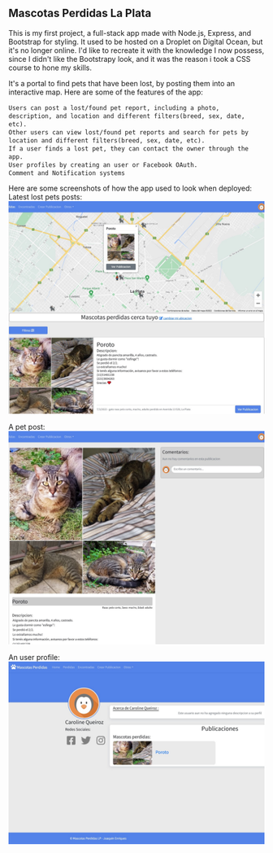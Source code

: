 ## Mascotas Perdidas La Plata

This is my first project, a full-stack app made with Node.js, Express, and Bootstrap for styling. It used to be hosted on a Droplet on Digital Ocean, but it's no longer online. I'd like to recreate it with the knowledge I now possess, since I didn't like the Bootstrapy look, and it was the reason i took a CSS course to hone my skills.

It's a portal to find pets that have been lost, by posting them into an interactive map.
Here are some of the features of the app:

    Users can post a lost/found pet report, including a photo, description, and location and different filters(breed, sex, date, etc).
    Other users can view lost/found pet reports and search for pets by location and different filters(breed, sex, date, etc).
    If a user finds a lost pet, they can contact the owner through the app.
    User profiles by creating an user or Facebook OAuth.
    Comment and Notification systems

Here are some screenshots of how the app used to look when deployed:
Latest lost pets posts:
![screenshot](https://github.com/Nadzt/Portfolio-V1/blob/master/img/project1-1.jpg)

A pet post:
![screenshot](https://github.com/Nadzt/Portfolio-V1/blob/master/img/project1-2.jpg)

An user profile:
![screenshot](https://github.com/Nadzt/Portfolio-V1/blob/master/img/project1-3.jpg)

